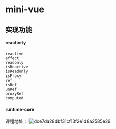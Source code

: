 # mini-vue

## 实现功能

#### reactivity

    reactive
    effect
    readonly
    isReactive
    isReadonly
    isProxy
    ref
    isRef
    unRef
    proxyRef
    computed

#### runtime-core


课程地址：
    ![dce7da28dbf31cf13f2e1d8a2585e29](https://user-images.githubusercontent.com/29727848/159952869-17f82eec-2a21-4dfd-95fa-bb589549c9a0.jpg)
